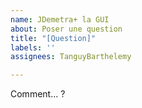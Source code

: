 ```yaml
---
name: JDemetra+ la GUI
about: Poser une question
title: "[Question]"
labels: ''
assignees: TanguyBarthelemy

---
```


Comment... ?
